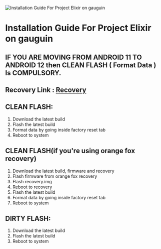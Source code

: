 ![Installation Guide For Project Elixir on gauguin](https://i.imgur.com/Hb3gl9Q.jpg "Installation")

# Installation Guide For Project Elixir on gauguin

## IF YOU ARE MOVING FROM ANDROID 11 TO ANDROID 12 then CLEAN FLASH ( Format Data ) Is COMPULSORY.

## Recovery Link : [Recovery](https://sourceforge.net/projects/yasinjb/files/Files/Gauguin/recovery.img/download)

## CLEAN FLASH:
1. Download the latest build
2. Flash the latest build
3. Format data by going inside factory reset tab
4. Reboot to system

## CLEAN FLASH(if you're using orange fox recovery)
1. Download the latest build, firmware and recovery
2. Flash firmware from orange fox recovery
3. Flash recovery.img
4. Reboot to recovery
5. Flash the latest build
6. Format data by going inside factory reset tab
7. Reboot to system

## DIRTY FLASH:
1. Download the latest build
2. Flash the latest build
3. Reboot to system

